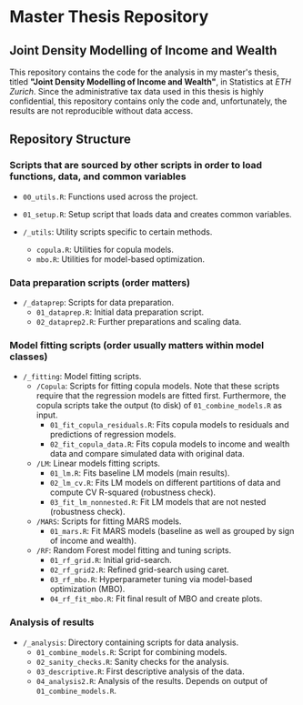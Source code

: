# Master Thesis Repository

## Joint Density Modelling of Income and Wealth
This repository contains the code for the analysis in my master's thesis, titled **"Joint Density Modelling of Income and Wealth"**, in Statistics at *ETH Zurich*. Since the administrative tax data used in this thesis is highly confidential, this repository contains only the code and, unfortunately, the results are not reproducible without data access.  


## Repository Structure
### Scripts that are sourced by other scripts in order to load functions, data, and common variables
- `00_utils.R`: Functions used across the project.
- `01_setup.R`: Setup script that loads data and creates common variables.

- `/_utils`: Utility scripts specific to certain methods.
  - `copula.R`: Utilities for copula models.
  - `mbo.R`: Utilities for model-based optimization.

### Data preparation scripts (order matters) 
- `/_dataprep`: Scripts for data preparation.
  - `01_dataprep.R`: Initial data preparation script.
  - `02_dataprep2.R`: Further preparations and scaling data.

### Model fitting scripts (order usually matters within model classes) 
- `/_fitting`: Model fitting scripts.
  - `/Copula`: Scripts for fitting copula models. Note that these scripts require that the regression models are fitted first. Furthermore, the copula scripts take the output (to disk) of `01_combine_models.R` as input.
    - `01_fit_copula_residuals.R`: Fits copula models to residuals and predictions of regression models.
    - `02_fit_copula_data.R`: Fits copula models to income and wealth data and compare simulated data with original data.
  - `/LM`: Linear models fitting scripts.
      - `01_lm.R`: Fits baseline LM models (main results).
      - `02_lm_cv.R`: Fits LM models on different partitions of data and compute CV R-squared (robustness check).
      - `03_fit_lm_nonnested.R`: Fit LM models that are not nested (robustness check).
  - `/MARS`: Scripts for fitting MARS models.
     - `01_mars.R`: Fit MARS models (baseline as well as grouped by sign of income and wealth).
  - `/RF`: Random Forest model fitting and tuning scripts.
      - `01_rf_grid.R`: Initial grid-search.
      - `02_rf_grid2.R`: Refined grid-search using caret.
      - `03_rf_mbo.R`: Hyperparameter tuning via model-based optimization (MBO).
      - `04_rf_fit_mbo.R`: Fit final result of MBO and create plots.

### Analysis of results
- `/_analysis`: Directory containing scripts for data analysis.
  - `01_combine_models.R`: Script for combining models. 
  - `02_sanity_checks.R`: Sanity checks for the analysis.
  - `03_descriptive.R`: First descriptive analysis of the data.
  - `04_analysis2.R`: Analysis of the results. Depends on output of `01_combine_models.R`.
